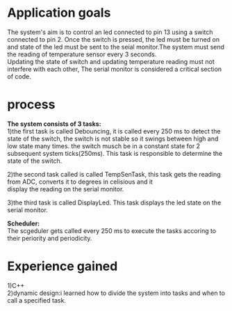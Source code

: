 # Application goals  
The system's aim is to control an led connected to pin 13 using a switch connected to pin 2. Once the switch is pressed, the led must be   turned on and state of the led must be sent to the seial monitor.The system must send the reading of temperature sensor every 3 seconds.   
Updating the state of switch and updating temperature reading must not interfere with each other, The serial monitor is considered a   critical section of code.  

# process
**The system consists of 3 tasks:**  
1)the first task is called Debouncing, it is called every 250 ms to detect the state of the switch, the switch is not stable so it swings  between high and low state many times. the switch musch be in a constant state for 2 subsequent system ticks(250ms). This task is   responsible to determine the state of the switch.   

2)the second task called is called TempSenTask, this task gets the reading from ADC, converts it to degrees in celisious and it  
display the reading on the serial monitor.  

3)the third task is called DisplayLed. This task displays the led state on the serial monitor.  

**Scheduler:**  
The scgeduler gets called every 250 ms to execute the tasks accoring to their periority and periodicity. 

# Experience gained  
1)C++  
2)dynamic design:i learned how to divide the system into tasks and when to call a specified task.  





